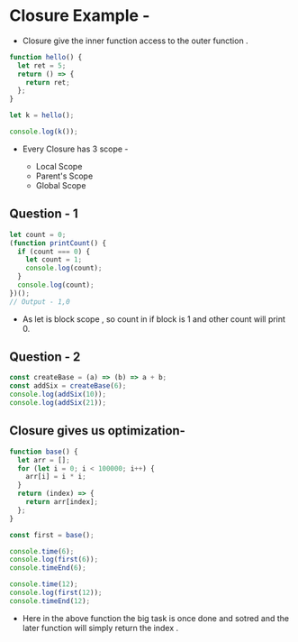 # Closure Example -

- Closure give the inner function access to the outer function .

```js
function hello() {
  let ret = 5;
  return () => {
    return ret;
  };
}

let k = hello();

console.log(k());
```

- Every Closure has 3 scope -

  - Local Scope
  - Parent's Scope
  - Global Scope

## Question - 1

```js
let count = 0;
(function printCount() {
  if (count === 0) {
    let count = 1;
    console.log(count);
  }
  console.log(count);
})();
// Output - 1,0
```

- As let is block scope , so count in if block is 1 and other count will print 0.

## Question - 2

```js
const createBase = (a) => (b) => a + b;
const addSix = createBase(6);
console.log(addSix(10));
console.log(addSix(21));
```

## Closure gives us optimization-

```js
function base() {
  let arr = [];
  for (let i = 0; i < 100000; i++) {
    arr[i] = i * i;
  }
  return (index) => {
    return arr[index];
  };
}

const first = base();

console.time(6);
console.log(first(6));
console.timeEnd(6);

console.time(12);
console.log(first(12));
console.timeEnd(12);
```

- Here in the above function the big task is once done and sotred and the later function will simply return the index .
